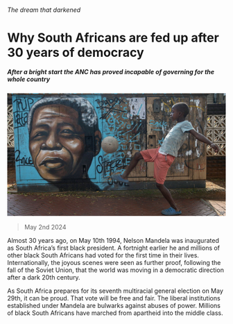 ###### The dream that darkened

# Why South Africans are fed up after 30 years of democracy 

##### After a bright start the ANC has proved incapable of governing for the whole country 

![image](images/20240504_LDP503.jpg) 

> May 2nd 2024 

Almost 30 years ago, on May 10th 1994, Nelson Mandela was inaugurated as South Africa’s first black president. A fortnight earlier he and millions of other black South Africans had voted for the first time in their lives. Internationally, the joyous scenes were seen as further proof, following the fall of the Soviet Union, that the world was moving in a democratic direction after a dark 20th century.

As South Africa prepares for its seventh multiracial general election on May 29th, it can be proud. That vote will be free and fair. The liberal institutions established under Mandela are bulwarks against abuses of power. Millions of black South Africans have marched from apartheid into the middle class. 

